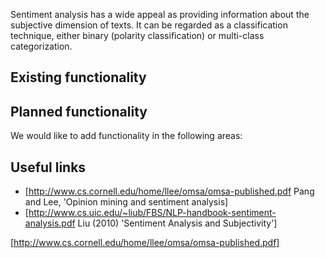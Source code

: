 Sentiment analysis has a wide appeal as providing information about the subjective dimension of texts. It can be regarded as a classification technique, either binary (polarity classification) or multi-class categorization. 

## Existing functionality



## Planned functionality

We would like to add functionality in the following areas:



## Useful links

* [http://www.cs.cornell.edu/home/llee/omsa/omsa-published.pdf Pang and Lee, 'Opinion mining and sentiment analysis]
* [http://www.cs.uic.edu/~liub/FBS/NLP-handbook-sentiment-analysis.pdf Liu (2010) 'Sentiment Analysis and Subjectivity']



[http://www.cs.cornell.edu/home/llee/omsa/omsa-published.pdf]